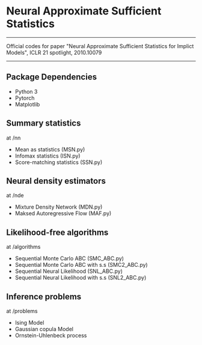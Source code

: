 # Neural Approximate Sufficient Statistics

-------------------------------------------------------------------------

Official codes for paper "Neural Approximate Sufficient Statistics for Implict Models", ICLR 21 spotlight, 2010.10079

-------------------------------------------------------------------------


## Package Dependencies
* Python 3
* Pytorch
* Matplotlib


## Summary statistics 
at /nn
* Mean as statistics (MSN.py)
* Infomax statistics (ISN.py)
* Score-matching statistics (SSN.py)

## Neural density estimators
at /nde
* Mixture Density Network (MDN.py)
* Maksed Autoregressive Flow (MAF.py)



## Likelihood-free algorithms
at /algorithms
* Sequential Monte Carlo ABC (SMC_ABC.py)
* Sequential Monte Carlo ABC with s.s (SMC2_ABC.py)
* Sequential Neural Likelihood (SNL_ABC.py)
* Sequential Neural Likelihood with s.s (SNL2_ABC.py)

## Inference problems
at /problems
* Ising Model
* Gaussian copula Model
* Ornstein-Uhlenbeck process


